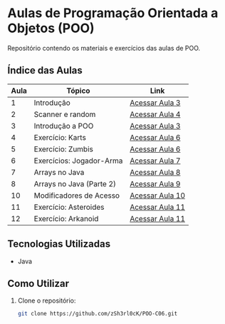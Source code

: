 # Aulas de Programação Orientada a Objetos (POO)

Repositório contendo os materiais e exercícios das aulas de POO.

## Índice das Aulas

| Aula | Tópico | Link |
|------|--------|------|
| 1 | Introdução | [Acessar Aula 3](https://github.com/zSh3rl0cK/POO-C06/tree/main/Aula%203) |
| 2 | Scanner e random| [Acessar Aula 4](https://github.com/zSh3rl0cK/POO-C06/tree/main/Aula%204) |
| 3 | Introdução a POO | [Acessar Aula 3](https://github.com/zSh3rl0cK/POO-C06/tree/main/Aula%205) |
| 4 | Exercício: Karts | [Acessar Aula 6](https://github.com/zSh3rl0cK/POO-C06/tree/main/Aula%206/Aula%206%20-%20Exercicio%20final) |
| 5 | Exercício: Zumbis | [Acessar Aula 6](https://github.com/zSh3rl0cK/POO-C06/tree/main/Aula%206/Aula%206%20-%20exercicio/src) |
| 6 | Exercícios: Jogador-Arma | [Acessar Aula 7](https://github.com/zSh3rl0cK/POO-C06/tree/main/Aula%206/Aula%207) |
| 7 | Arrays no Java | [Acessar Aula 8](https://github.com/zSh3rl0cK/POO-C06/tree/main/Aula%208%20e%209/arrays_aula1) |
| 8 | Arrays no Java (Parte 2) | [Acessar Aula 9](https://github.com/zSh3rl0cK/POO-C06/tree/main/Aula%208%20e%209/arrays_aula2) |
| 10 | Modificadores de Acesso | [Acessar Aula 10](https://github.com/zSh3rl0cK/POO-C06/tree/main/Aula%2010) |
| 11 | Exercício: Asteroides | [Acessar Aula 11](https://github.com/zSh3rl0cK/POO-C06/tree/main/Aula%2011%20-%20ex2) |
| 12 | Exercício: Arkanoid | [Acessar Aula 11](https://github.com/zSh3rl0cK/POO-C06/tree/main/Aula%2011) |

## Tecnologias Utilizadas
- Java

## Como Utilizar
1. Clone o repositório:
   ```bash
   git clone https://github.com/zSh3rl0cK/POO-C06.git
